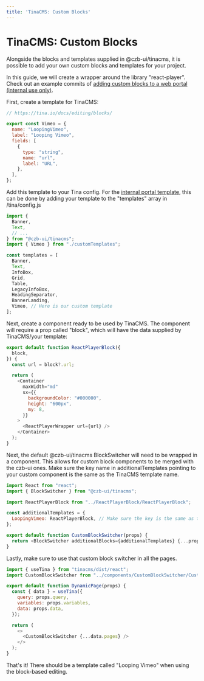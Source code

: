 ```yaml
---
title: 'TinaCMS: Custom Blocks'
---
```


# TinaCMS: Custom Blocks

Alongside the blocks and templates supplied in @czb-ui/tinacms, it is possible to add your own custom blocks and templates for your project.

In this guide, we will create a wrapper around the library "react-player". Check out an example commits of [adding custom blocks to a web portal (internal use only)](https://github.com/czbiohub-sf/zebrahub/pull/125/files/581a282a221df80419226e54205483f5beed324a..0d10972d2b1a437e1582d250310429f59e147b89).

First, create a template for TinaCMS:

```javascript
// https://tina.io/docs/editing/blocks/

export const Vimeo = {
  name: "LoopingVimeo",
  label: "Looping Vimeo",
  fields: [
    {
      type: "string",
      name: "url",
      label: "URL",
    },
  ],
};
```

Add this template to your Tina config. For the [internal portal template](https://github.com/czbiohub-sf/portal-template), this can be done by adding your template to the "templates" array in /tina/config.js

```javascript
import {
  Banner,
  Text,
  // ...
} from "@czb-ui/tinacms";
import { Vimeo } from "./customTemplates";

const templates = [
  Banner,
  Text,
  InfoBox,
  Grid,
  Table,
  LegacyInfoBox,
  HeadingSeparator,
  BannerLanding,
  Vimeo, // Here is our custom template
];
```

Next, create a component ready to be used by TinaCMS. The component will require a prop called "block", which will have the data supplied by TinaCMS/your template:

```javascript
export default function ReactPlayerBlock({
  block,
}) {
  const url = block?.url;

  return (
    <Container
      maxWidth="md"
      sx={{
        backgroundColor: "#000000",
        height: "600px",
        my: 8,
      }}
    >
      <ReactPlayerWrapper url={url} />
    </Container>
  );
}
```

Next, the default @czb-ui/tinacms BlockSwitcher will need to be wrapped in a component. This allows for custom block components to be merged with the czb-ui ones. Make sure the key name in additionalTemplates pointing to your custom component is the same as the TinaCMS template name.

```javascript
import React from "react";
import { BlockSwitcher } from "@czb-ui/tinacms";

import ReactPlayerBlock from "../ReactPlayerBlock/ReactPlayerBlock";

const additionalTemplates = {
  LoopingVimeo: ReactPlayerBlock, // Make sure the key is the same as the TinaCMS template "name"
};

export default function CustomBlockSwitcher(props) {
  return <BlockSwitcher additionalBlocks={additionalTemplates} {...props} />;
}
```

Lastly, make sure to use that custom block switcher in all the pages.

```javascript
import { useTina } from "tinacms/dist/react";
import CustomBlockSwitcher from "../components/CustomBlockSwitcher/CustomBlockSwitcher";

export default function DynamicPage(props) {
  const { data } = useTina({
    query: props.query,
    variables: props.variables,
    data: props.data,
  });

  return (
    <>
      <CustomBlockSwitcher {...data.pages} />
    </>
  );
}

```

That's it! There should be a template called "Looping Vimeo" when using the block-based editing.
